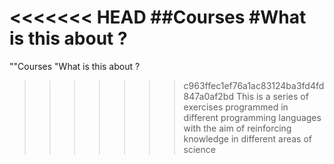 <<<<<<< HEAD
##Courses
#What is this about ?
=======
""Courses
"What is this about ?
>>>>>>> c963ffec1ef76a1ac83124ba3fd4fd847a0af2bd
This is a series of exercises programmed in different programming languages with the aim of reinforcing knowledge in different areas of science
